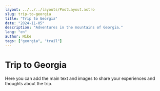 ```yaml
---
layout: ../../../layouts/PostLayout.astro
slug: trip-to-georgia
title: "Trip to Georgia"
date: "2024-11-05"
description: "Adventures in the mountains of Georgia."
lang: "en"
author: Mike
tags: ["georgia", "trail"]
---
```


# Trip to Georgia
Here you can add the main text and images to share your experiences and thoughts about the trip.
